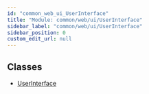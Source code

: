 ```yaml
---
id: "common_web_ui_UserInterface"
title: "Module: common/web/ui/UserInterface"
sidebar_label: "common/web/ui/UserInterface"
sidebar_position: 0
custom_edit_url: null
---
```


## Classes

- [UserInterface](../classes/common_web_ui_UserInterface.UserInterface.md)
